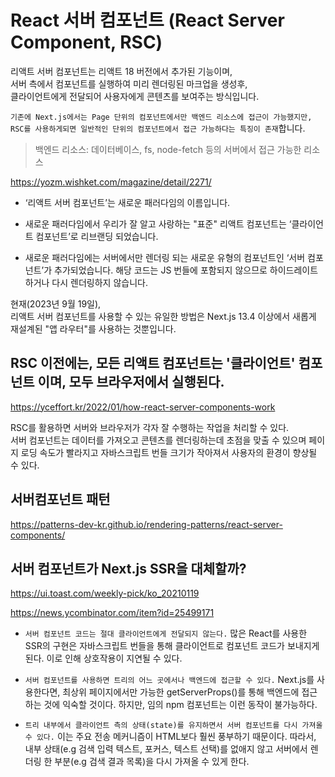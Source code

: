 # React 서버 컴포넌트 (React Server Component, RSC)

리액트 서버 컴포넌트는 리액트 18 버전에서 추가된 기능이며,  
서버 측에서 컴포넌트를 실행하여 미리 렌더링된 마크업을 생성후,  
클라이언트에게 전달되어 사용자에게 콘텐츠를 보여주는 방식입니다.

`기존에 Next.js에서는 Page 단위의 컴포넌트에서만 백엔드 리소스에 접근이 가능했지만,`  
`RSC를 사용하게되면 일반적인 단위의 컴포넌트에서 접근 가능하다는 특징이 존재`합니다.

> 백엔드 리소스: 데이터베이스, fs, node-fetch 등의 서버에서 접근 가능한 리소스

https://yozm.wishket.com/magazine/detail/2271/

- ‘리액트 서버 컴포넌트’는 새로운 패러다임의 이름입니다.

- 새로운 패러다임에서 우리가 잘 알고 사랑하는 "표준" 리액트 컴포넌트는 ‘클라이언트 컴포넌트’로 리브랜딩 되었습니다.

- 새로운 패러다임에는 서버에서만 렌더링 되는 새로운 유형의 컴포넌트인 ‘서버 컴포넌트’가 추가되었습니다. 해당 코드는 JS 번들에 포함되지 않으므로 하이드레이트 하거나 다시 렌더링하지 않습니다.

현재(2023년 9월 19일),  
리액트 서버 컴포넌트를 사용할 수 있는 유일한 방법은 Next.js 13.4 이상에서 새롭게 재설계된 "앱 라우터"를 사용하는 것뿐입니다.

## RSC 이전에는, 모든 리액트 컴포넌트는 '클라이언트' 컴포넌트 이며, 모두 브라우저에서 실행된다.

https://yceffort.kr/2022/01/how-react-server-components-work

RSC를 활용하면 서버와 브라우저가 각자 잘 수행하는 작업을 처리할 수 있다.  
서버 컴포넌트는 데이터를 가져오고 콘텐츠를 렌더링하는데 초점을 맞출 수 있으며 페이지 로딩 속도가 빨라지고 자바스크립트 번들 크기가 작아져서 사용자의 환경이 향상될 수 있다.

## 서버컴포넌트 패턴

https://patterns-dev-kr.github.io/rendering-patterns/react-server-components/

## 서버 컴포넌트가 Next.js SSR을 대체할까?

https://ui.toast.com/weekly-pick/ko_20210119

https://news.ycombinator.com/item?id=25499171

- `서버 컴포넌트 코드는 절대 클라이언트에게 전달되지 않는다.` 많은 React를 사용한 SSR의 구현은 자바스크립트 번들을 통해 클라이언트로 컴포넌트 코드가 보내지게 된다. 이로 인해 상호작용이 지연될 수 있다.

- `서버 컴포넌트를 사용하면 트리의 어느 곳에서나 백엔드에 접근할 수 있다.` Next.js를 사용한다면, 최상위 페이지에서만 가능한 getServerProps()를 통해 백엔드에 접근하는 것에 익숙할 것이다. 하지만, 임의 npm 컴포넌트는 이런 동작이 불가능하다.

- `트리 내부에서 클라이언트 측의 상태(state)를 유지하면서 서버 컴포넌트를 다시 가져올 수 있다.` 이는 주요 전송 메커니즘이 HTML보다 훨씬 풍부하기 때문이다. 따라서, 내부 상태(e.g 검색 입력 텍스트, 포커스, 텍스트 선택)를 없애지 않고 서버에서 렌더링 한 부분(e.g 검색 결과 목록)을 다시 가져올 수 있게 한다.
